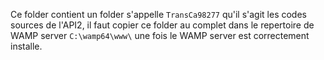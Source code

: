 Ce folder contient un folder s'appelle `TransCa98277` qu'il s'agit les codes sources de l'API2, il faut copier ce folder au complet dans le repertoire de WAMP server `C:\wamp64\www\` une fois le WAMP server est correctement installe.